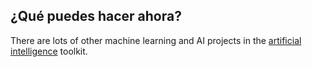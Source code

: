 ## ¿Qué puedes hacer ahora?

There are lots of other machine learning and AI projects in the [artificial intelligence](https://projects.raspberrypi.org/en/pathways/ai-toolkit) toolkit.